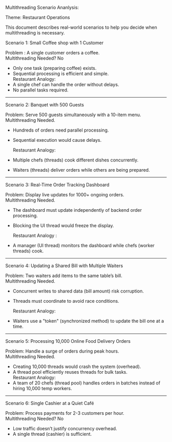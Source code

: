 Multithreading Scenario Ananlysis:

Theme: Restaurant Operations

This document describes real-world scenarios to help you decide when multithreading is necessary.

Scenario 1: Small Coffee shop with 1 Customer

Problem : A single customer orders a coffee.  
Multithreading Needed? No

- Only one task (preparing coffee) exists.
- Sequential processing is efficient and simple.  
  Restaurant Analogy:
- A single chef can handle the order without delays.
- No parallel tasks required.

---

Scenario 2: Banquet with 500 Guests

Problem: Serve 500 guests simultaneously with a 10-item menu.  
Multithreading Needed.

- Hundreds of orders need parallel processing.
- Sequential execution would cause delays.

  Restaurant Analogy:

- Multiple chefs (threads) cook different dishes concurrently.
- Waiters (threads) deliver orders while others are being prepared.

---

Scenario 3: Real-Time Order Tracking Dashboard

Problem: Display live updates for 1000+ ongoing orders.  
Multithreading Needed.

- The dashboard must update independently of backend order processing.
- Blocking the UI thread would freeze the display.

  Restaurant Analogy :

- A manager (UI thread) monitors the dashboard while chefs (worker threads) cook.

---

Scenario 4: Updating a Shared Bill with Multiple Waiters

Problem: Two waiters add items to the same table’s bill.  
Multithreading Needed.

- Concurrent writes to shared data (bill amount) risk corruption.
- Threads must coordinate to avoid race conditions.

  Restaurant Analogy:

- Waiters use a "token" (synchronized method) to update the bill one at a time.

---

Scenario 5: Processing 10,000 Online Food Delivery Orders

Problem: Handle a surge of orders during peak hours.  
Multithreading Needed.

- Creating 10,000 threads would crash the system (overhead).
- A thread pool efficiently reuses threads for bulk tasks.  
  Restaurant Analogy:
- A team of 20 chefs (thread pool) handles orders in batches instead of hiring 10,000 temp workers.

---

Scenario 6: Single Cashier at a Quiet Café

Problem: Process payments for 2-3 customers per hour.  
Multithreading Needed? No

- Low traffic doesn’t justify concurrency overhead.
- A single thread (cashier) is sufficient.
